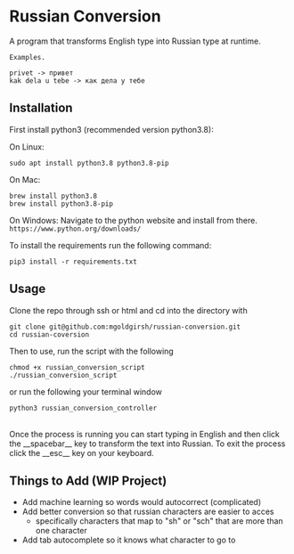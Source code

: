 # Russian Conversion
A program that transforms English type into Russian type at runtime.   <br>
```
Examples.

privet -> привет
kak delа u tebe -> как дела у тебе
```

## Installation
First install python3 (recommended version python3.8):

On Linux:
```
sudo apt install python3.8 python3.8-pip
```

On Mac:
```
brew install python3.8
brew install python3.8-pip
```

On Windows:
Navigate to the python website and install from there.    <br>
```https://www.python.org/downloads/```

To install the requirements run the following command:
``` 
pip3 install -r requirements.txt 
``` 

## Usage
Clone the repo through ssh or html and cd into the directory with 
``` 
git clone git@github.com:mgoldgirsh/russian-conversion.git
cd russian-coversion
```

Then to use, run the script with the following
``` 
chmod +x russian_conversion_script
./russian_conversion_script 
```   
or run the following your terminal window
``` 
python3 russian_conversion_controller
```
<br>
Once the process is running you can start typing in English and then click the __spacebar__ key to transform the text into Russian.
To exit the process click the __esc__ key on your keyboard. 

## Things to Add (WIP Project)
- Add machine learning so words would autocorrect (complicated)
- Add better conversion so that russian characters are easier to acces
    - specifically characters that map to "sh" or "sch" that are more than one character
- Add tab autocomplete so it knows what character to go to 
